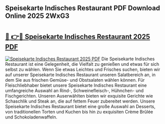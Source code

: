## Speisekarte Indisches Restaurant PDF Download Online 2025 2WxG3

# <h2><a href="http://gccl59h.nevu.top/?p=Speisekarte+Indisches+Restaurant">🔗 👉🔴 Speisekarte Indisches Restaurant 2025 PDF</a></h2>

[![Speisekarte Indisches Restaurant 2025 PDF](https://i.imgur.com/dBaPXMq.png)](http://gccl59h.nevu.top/?p=Speisekarte+Indisches+Restaurant)
Die Speisekarte Indisches Restaurant ist eine Gelegenheit, die Vielfalt zu genießen und etwas für sich selbst zu wählen. Wenn Sie etwas Leichtes und Frisches suchen, bieten wir auf unserer Speisekarte Indisches Restaurant unseren Salatbereich an, in dem Sie aus frischen Gemüse- und Obstsalaten wählen können. Für Fleischliebhaber bietet unsere Speisekarte Indisches Restaurant eine umfangreiche Auswahl an Rind-, Schweinefleisch-, Hühnchen- und Fischgerichten. Unseren Auserwählten bieten wir exquisite Gerichte wie Schaschlik und Steak an, die auf fettem Feuer zubereitet werden. Unsere Speisekarte Indisches Restaurant bietet eine große Auswahl an Desserts, von traditionellen Torten und Kuchen bis hin zu exquisiten Crème Brûlée und Schokoladenwaffeln.
